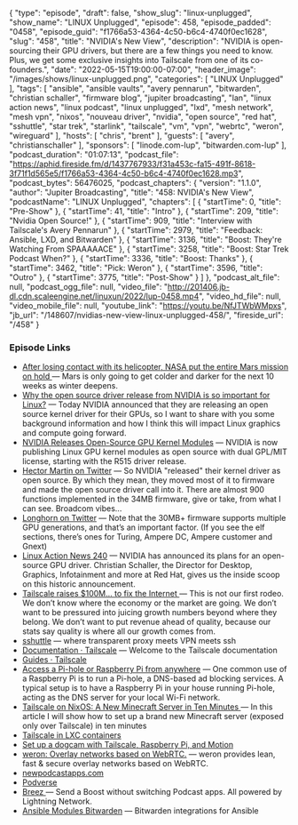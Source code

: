 {
  "type": "episode",
  "draft": false,
  "show_slug": "linux-unplugged",
  "show_name": "LINUX Unplugged",
  "episode": 458,
  "episode_padded": "0458",
  "episode_guid": "f1766a53-4364-4c50-b6c4-4740f0ec1628",
  "slug": "458",
  "title": "NVIDIA's New View",
  "description": "NVIDIA is open-sourcing their GPU drivers, but there are a few things you need to know. Plus, we get some exclusive insights into Tailscale from one of its co-founders.",
  "date": "2022-05-15T19:00:00-07:00",
  "header_image": "/images/shows/linux-unplugged.png",
  "categories": [
    "LINUX Unplugged"
  ],
  "tags": [
    "ansible",
    "ansible vaults",
    "avery pennarun",
    "bitwarden",
    "christian schaller",
    "firmware blog",
    "jupiter broadcasting",
    "lan",
    "linux action news",
    "linux podcast",
    "linux unplugged",
    "lxd",
    "mesh network",
    "mesh vpn",
    "nixos",
    "nouveau driver",
    "nvidia",
    "open source",
    "red hat",
    "sshuttle",
    "star trek",
    "starlink",
    "tailscale",
    "vm",
    "vpn",
    "webrtc",
    "weron",
    "wireguard"
  ],
  "hosts": [
    "chris",
    "brent"
  ],
  "guests": [
    "avery",
    "christianschaller"
  ],
  "sponsors": [
    "linode.com-lup",
    "bitwarden.com-lup"
  ],
  "podcast_duration": "01:07:13",
  "podcast_file": "https://aphid.fireside.fm/d/1437767933/f31a453c-fa15-491f-8618-3f71f1d565e5/f1766a53-4364-4c50-b6c4-4740f0ec1628.mp3",
  "podcast_bytes": 56476025,
  "podcast_chapters": {
    "version": "1.1.0",
    "author": "Jupiter Broadcasting",
    "title": "458: NVIDIA's New View",
    "podcastName": "LINUX Unplugged",
    "chapters": [
      {
        "startTime": 0,
        "title": "Pre-Show"
      },
      {
        "startTime": 41,
        "title": "Intro"
      },
      {
        "startTime": 209,
        "title": "Nvidia Open Source!"
      },
      {
        "startTime": 909,
        "title": "Interview with Tailscale's Avery Pennarun"
      },
      {
        "startTime": 2979,
        "title": "Feedback: Ansible, LXD, and Bitwarden"
      },
      {
        "startTime": 3136,
        "title": "Boost: They're Watching From SPAAAAACE"
      },
      {
        "startTime": 3258,
        "title": "Boost: Star Trek Podcast When?"
      },
      {
        "startTime": 3336,
        "title": "Boost: Thanks"
      },
      {
        "startTime": 3462,
        "title": "Pick: Weron"
      },
      {
        "startTime": 3596,
        "title": "Outro"
      },
      {
        "startTime": 3775,
        "title": "Post-Show"
      }
    ]
  },
  "podcast_alt_file": null,
  "podcast_ogg_file": null,
  "video_file": "http://201406.jb-dl.cdn.scaleengine.net/linuxun/2022/lup-0458.mp4",
  "video_hd_file": null,
  "video_mobile_file": null,
  "youtube_link": "https://youtu.be/NfJTWbWMpxs",
  "jb_url": "/148607/nvidias-new-view-linux-unplugged-458/",
  "fireside_url": "/458"
}


### Episode Links

  * [After losing contact with its helicopter, NASA put the entire Mars mission on hold ](https://arstechnica.com/science/2022/05/after-an-amazing-run-on-mars-nasas-helicopter-faces-a-long-dark-winter/ "After losing contact with its helicopter, NASA put the entire Mars mission on hold ") — Mars is only going to get colder and darker for the next 10 weeks as winter deepens. 
  * [Why the open source driver release from NVIDIA is so important for Linux?](https://blogs.gnome.org/uraeus/2022/05/11/why-is-the-open-source-driver-release-from-nvidia-so-important-for-linux/ "Why the open source driver release from NVIDIA is so important for Linux?") — Today NVIDIA announced that they are releasing an open source kernel driver for their GPUs, so I want to share with you some background information and how I think this will impact Linux graphics and compute going forward.
  * [NVIDIA Releases Open-Source GPU Kernel Modules](https://developer.nvidia.com/blog/nvidia-releases-open-source-gpu-kernel-modules/ "NVIDIA Releases Open-Source GPU Kernel Modules") — NVIDIA is now publishing Linux GPU kernel modules as open source with dual GPL/MIT license, starting with the R515 driver release.
  * [Hector Martin on Twitter](https://twitter.com/marcan42/status/1524615058688724992 "Hector Martin on Twitter") — So NVIDIA "released" their kernel driver as open source. By which they mean, they moved most of it to firmware and made the open source driver call into it. There are almost 900 functions implemented in the 34MB firmware, give or take, from what I can see. Broadcom vibes...
  * [Longhorn on Twitter](https://twitter.com/never_released/status/1524619508694007810 "Longhorn on Twitter") — Note that the 30MB+ firmware supports multiple GPU generations, and that’s an important factor. (If you see the elf sections, there’s ones for Turing, Ampere DC, Ampere customer and Gnext)
  * [Linux Action News 240](https://linuxactionnews.com/240 "Linux Action News 240") — NVIDIA has announced its plans for an open-source GPU driver. Christian Schaller, the Director for Desktop, Graphics, Infotainment and more at Red Hat, gives us the inside scoop on this historic announcement.
  * [Tailscale raises $100M… to fix the Internet ](https://tailscale.com/blog/series-b/ "Tailscale raises $100M… to fix the Internet ") — This is not our first rodeo. We don’t know where the economy or the market are going. We don’t want to be pressured into juicing growth numbers beyond where they belong. We don’t want to put revenue ahead of quality, because our stats say quality is where all our growth comes from. 
  * [sshuttle](https://github.com/sshuttle/sshuttle "sshuttle") — where transparent proxy meets VPN meets ssh
  * [Documentation · Tailscale](https://tailscale.com/kb/ "Documentation · Tailscale") — Welcome to the Tailscale documentation
  * [Guides · Tailscale](https://tailscale.com/kb/guides/ "Guides · Tailscale")
  * [Access a Pi-hole or Raspberry Pi from anywhere](https://tailscale.com/kb/1114/pi-hole/ "Access a Pi-hole or Raspberry Pi from anywhere") — One common use of a Raspberry Pi is to run a Pi-hole, a DNS-based ad blocking services. A typical setup is to have a Raspberry Pi in your house running Pi-hole, acting as the DNS server for your local Wi-Fi network.
  * [Tailscale on NixOS: A New Minecraft Server in Ten Minutes ](https://tailscale.com/kb/1096/nixos-minecraft/ "Tailscale on NixOS: A New Minecraft Server in Ten Minutes ") — In this article I will show how to set up a brand new Minecraft server (exposed only over Tailscale) in ten minutes
  * [Tailscale in LXC containers ](https://tailscale.com/kb/1130/lxc-unprivileged/ "Tailscale in LXC containers ")
  * [Set up a dogcam with Tailscale, Raspberry Pi, and Motion ](https://tailscale.com/kb/1076/dogcam/ "Set up a dogcam with Tailscale, Raspberry Pi, and Motion ")
  * [weron: Overlay networks based on WebRTC.](https://github.com/pojntfx/weron "weron: Overlay networks based on WebRTC.") — weron provides lean, fast & secure overlay networks based on WebRTC.
  * [newpodcastapps.com](https://podcastindex.org/apps?appTypes=app&elements=Chapters%2CValue "newpodcastapps.com")
  * [Podverse](https://podverse.fm/ "Podverse")
  * [Breez ](https://breez.technology/ "Breez ") — Send a Boost without switching Podcast apps. All powered by Lightning Network.
  * [Ansible Modules Bitwarden](https://github.com/c0sco/ansible-modules-bitwarden "Ansible Modules Bitwarden") — Bitwarden integrations for Ansible


